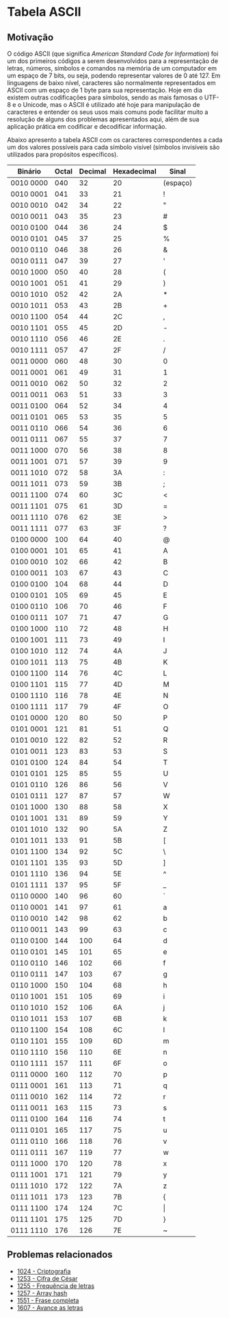 # Tabela ASCII

## Motivação

O código ASCII (que significa _American Standard Code for Information_) foi um dos primeiros códigos a serem desenvolvidos para a representação de letras, números, símbolos e comandos na memória de um computador em um espaço de 7 bits, ou seja, podendo representar valores de 0 até 127. Em linguagens de baixo nível, caracteres são normalmente representados em ASCII com um espaço de 1 byte para sua representação. Hoje em dia existem outras codificações para símbolos, sendo as mais famosas o UTF-8 e o Unicode, mas o ASCII é utilizado até hoje para manipulação de caracteres e entender os seus usos mais comuns pode facilitar muito a resolução de alguns dos problemas apresentados aqui, além de sua aplicação prática em codificar e decodificar informação.

Abaixo apresento a tabela ASCII com os caracteres correspondentes a cada um dos valores possíveis para cada símbolo visível (símbolos invisíveis são utilizados para propósitos específicos).

| Binário   | Octal | Decimal | Hexadecimal | Sinal    |
| --------- | ----- | ------- | ----------- | -------- |
| 0010 0000 | 040   | 32      | 20          | (espaço) |
| 0010 0001 | 041   | 33      | 21          | !        |
| 0010 0010 | 042   | 34      | 22          | "        |
| 0010 0011 | 043   | 35      | 23          | #        |
| 0010 0100 | 044   | 36      | 24          | $        |
| 0010 0101 | 045   | 37      | 25          | %        |
| 0010 0110 | 046   | 38      | 26          | &        |
| 0010 0111 | 047   | 39      | 27          | '        |
| 0010 1000 | 050   | 40      | 28          | (        |
| 0010 1001 | 051   | 41      | 29          | )        |
| 0010 1010 | 052   | 42      | 2A          | \*       |
| 0010 1011 | 053   | 43      | 2B          | +        |
| 0010 1100 | 054   | 44      | 2C          | ,        |
| 0010 1101 | 055   | 45      | 2D          | -        |
| 0010 1110 | 056   | 46      | 2E          | .        |
| 0010 1111 | 057   | 47      | 2F          | /        |
| 0011 0000 | 060   | 48      | 30          | 0        |
| 0011 0001 | 061   | 49      | 31          | 1        |
| 0011 0010 | 062   | 50      | 32          | 2        |
| 0011 0011 | 063   | 51      | 33          | 3        |
| 0011 0100 | 064   | 52      | 34          | 4        |
| 0011 0101 | 065   | 53      | 35          | 5        |
| 0011 0110 | 066   | 54      | 36          | 6        |
| 0011 0111 | 067   | 55      | 37          | 7        |
| 0011 1000 | 070   | 56      | 38          | 8        |
| 0011 1001 | 071   | 57      | 39          | 9        |
| 0011 1010 | 072   | 58      | 3A          | :        |
| 0011 1011 | 073   | 59      | 3B          | ;        |
| 0011 1100 | 074   | 60      | 3C          | <        |
| 0011 1101 | 075   | 61      | 3D          | =        |
| 0011 1110 | 076   | 62      | 3E          | >        |
| 0011 1111 | 077   | 63      | 3F          | ?        |
| 0100 0000 | 100   | 64      | 40          | @        |
| 0100 0001 | 101   | 65      | 41          | A        |
| 0100 0010 | 102   | 66      | 42          | B        |
| 0100 0011 | 103   | 67      | 43          | C        |
| 0100 0100 | 104   | 68      | 44          | D        |
| 0100 0101 | 105   | 69      | 45          | E        |
| 0100 0110 | 106   | 70      | 46          | F        |
| 0100 0111 | 107   | 71      | 47          | G        |
| 0100 1000 | 110   | 72      | 48          | H        |
| 0100 1001 | 111   | 73      | 49          | I        |
| 0100 1010 | 112   | 74      | 4A          | J        |
| 0100 1011 | 113   | 75      | 4B          | K        |
| 0100 1100 | 114   | 76      | 4C          | L        |
| 0100 1101 | 115   | 77      | 4D          | M        |
| 0100 1110 | 116   | 78      | 4E          | N        |
| 0100 1111 | 117   | 79      | 4F          | O        |
| 0101 0000 | 120   | 80      | 50          | P        |
| 0101 0001 | 121   | 81      | 51          | Q        |
| 0101 0010 | 122   | 82      | 52          | R        |
| 0101 0011 | 123   | 83      | 53          | S        |
| 0101 0100 | 124   | 84      | 54          | T        |
| 0101 0101 | 125   | 85      | 55          | U        |
| 0101 0110 | 126   | 86      | 56          | V        |
| 0101 0111 | 127   | 87      | 57          | W        |
| 0101 1000 | 130   | 88      | 58          | X        |
| 0101 1001 | 131   | 89      | 59          | Y        |
| 0101 1010 | 132   | 90      | 5A          | Z        |
| 0101 1011 | 133   | 91      | 5B          | \[       |
| 0101 1100 | 134   | 92      | 5C          | \\       |
| 0101 1101 | 135   | 93      | 5D          | ]        |
| 0101 1110 | 136   | 94      | 5E          | ^        |
| 0101 1111 | 137   | 95      | 5F          | \_       |
| 0110 0000 | 140   | 96      | 60          | \`       |
| 0110 0001 | 141   | 97      | 61          | a        |
| 0110 0010 | 142   | 98      | 62          | b        |
| 0110 0011 | 143   | 99      | 63          | c        |
| 0110 0100 | 144   | 100     | 64          | d        |
| 0110 0101 | 145   | 101     | 65          | e        |
| 0110 0110 | 146   | 102     | 66          | f        |
| 0110 0111 | 147   | 103     | 67          | g        |
| 0110 1000 | 150   | 104     | 68          | h        |
| 0110 1001 | 151   | 105     | 69          | i        |
| 0110 1010 | 152   | 106     | 6A          | j        |
| 0110 1011 | 153   | 107     | 6B          | k        |
| 0110 1100 | 154   | 108     | 6C          | l        |
| 0110 1101 | 155   | 109     | 6D          | m        |
| 0110 1110 | 156   | 110     | 6E          | n        |
| 0110 1111 | 157   | 111     | 6F          | o        |
| 0111 0000 | 160   | 112     | 70          | p        |
| 0111 0001 | 161   | 113     | 71          | q        |
| 0111 0010 | 162   | 114     | 72          | r        |
| 0111 0011 | 163   | 115     | 73          | s        |
| 0111 0100 | 164   | 116     | 74          | t        |
| 0111 0101 | 165   | 117     | 75          | u        |
| 0111 0110 | 166   | 118     | 76          | v        |
| 0111 0111 | 167   | 119     | 77          | w        |
| 0111 1000 | 170   | 120     | 78          | x        |
| 0111 1001 | 171   | 121     | 79          | y        |
| 0111 1010 | 172   | 122     | 7A          | z        |
| 0111 1011 | 173   | 123     | 7B          | {        |
| 0111 1100 | 174   | 124     | 7C          | \|       |
| 0111 1101 | 175   | 125     | 7D          | }        |
| 0111 1110 | 176   | 126     | 7E          | \~       |

## Problemas relacionados

* [1024 - Criptografia](../../../problemas/strings/1024/README.md)
* [1253 - Cifra de César](../../../problemas/strings/1253/README.md)
* [1255 - Frequência de letras](../../../problemas/strings/1255/README.md)
* [1257 - Array hash](../../../problemas/strings/1257/README.md)
* [1551 - Frase completa](../../../problemas/strings/1551/README.md)
* [1607 - Avance as letras](../../../problemas/strings/1607/README.md)
